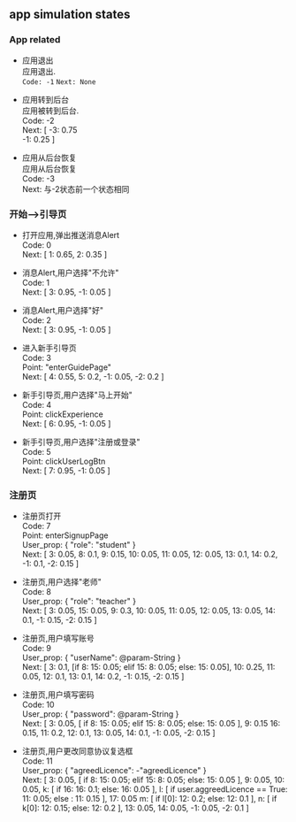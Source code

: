 ## app simulation states

### App related

* 应用退出  
应用退出.  
```Code: -1```
```Next: None```

* 应用转到后台  
应用被转到后台.  
Code: -2  
Next: [
  -3: 0.75  
  -1: 0.25
]

* 应用从后台恢复  
应用从后台恢复  
Code: -3  
Next: 与-2状态前一个状态相同  

### 开始-->引导页  

* 打开应用,弹出推送消息Alert  
Code: 0  
Next: [
  1: 0.65,
  2: 0.35
]

* 消息Alert,用户选择"不允许"  
Code: 1  
Next: [
  3: 0.95,
  -1: 0.05
]

* 消息Alert,用户选择"好"  
Code: 2  
Next: [
  3: 0.95,
  -1: 0.05
]

* 进入新手引导页  
Code: 3  
Point: "enterGuidePage"  
Next: [
  4: 0.55,
  5: 0.2,
  -1: 0.05,
  -2: 0.2
]

* 新手引导页,用户选择"马上开始"  
Code: 4  
Point: clickExperience  
Next: [
  6: 0.95,
  -1: 0.05
]

* 新手引导页,用户选择"注册或登录"  
Code: 5  
Point: clickUserLogBtn  
Next: [
  7: 0.95,
  -1: 0.05
]

### 注册页  

* 注册页打开  
Code: 7  
Point: enterSignupPage  
User_prop: {
  "role": "student"
}  
Next: [
  3: 0.05,
  8: 0.1,
  9: 0.15,
  10: 0.05,
  11: 0.05,
  12: 0.05,
  13: 0.1,
  14: 0.2,
  -1: 0.1,
  -2: 0.15
]

* 注册页,用户选择"老师"  
Code: 8  
User_prop: {
  "role": "teacher"
}  
Next: [
  3: 0.05,
  15: 0.05,
  9: 0.3,
  10: 0.05,
  11: 0.05,
  12: 0.05,
  13: 0.05,
  14: 0.1,
  -1: 0.15,
  -2: 0.15
]

* 注册页,用户填写账号  
Code: 9  
User_prop: {
  "userName": @param-String
}  
Next: [
  3: 0.1,
  [if 8: 15: 0.05; elif 15: 8: 0.05; else: 15: 0.05],
  10: 0.25,
  11: 0.05,
  12: 0.1,
  13: 0.1,
  14: 0.2,
  -1: 0.15,
  -2: 0.15
]

* 注册页,用户填写密码  
Code: 10  
User_prop: {
  "password": @param-String
}  
Next: [
  3: 0.05,
  [
    if 8: 15: 0.05; 
    elif 15: 8: 0.05; 
    else: 15: 0.05
  ],
  9: 0.15
  16: 0.15,
  11: 0.2,
  12: 0.1,
  13: 0.05,
  14: 0.1,
  -1: 0.05,
  -2: 0.15
]

* 注册页,用户更改同意协议复选框  
Code: 11  
User_prop: {
  "agreedLicence": -"agreedLicence"
}  
Next: [
  3: 0.05,
  [
    if 8: 15: 0.05; 
    elif 15: 8: 0.05; 
    else: 15: 0.05
  ],
  9: 0.05,
  10: 0.05,
  k: [
    if 16: 16: 0.1;
    else: 16: 0.05
  ],
  l: [
    if user.aggreedLicence == True: 11: 0.05;
    else : 11: 0.15
  ],
  17: 0.05
  m: [
    if l[0]: 12: 0.2;
    else: 12: 0.1
  ],
  n: [
    if k[0]: 12: 0.15;
    else: 12: 0.2
  ],
  13: 0.05,
  14: 0.05,
  -1: 0.05,
  -2: 0.1
]
